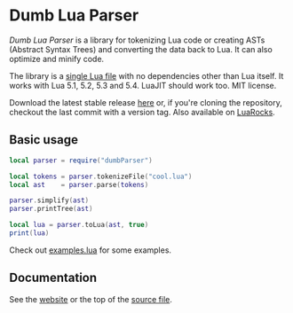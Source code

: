 # Dumb Lua Parser

*Dumb Lua Parser* is a library for tokenizing Lua code or creating ASTs (Abstract Syntax Trees) and converting the data back to Lua.
It can also optimize and minify code.

The library is a [single Lua file](dumbParser.lua) with no dependencies other than Lua itself.
It works with Lua 5.1, 5.2, 5.3 and 5.4. LuaJIT should work too.
MIT license.

Download the latest stable release [here](https://github.com/ReFreezed/DumbLuaParser/releases/latest)
or, if you're cloning the repository, checkout the last commit with a version tag.
Also available on [LuaRocks](https://luarocks.org/modules/refreezed/dumbluaparser).


## Basic usage

```lua
local parser = require("dumbParser")

local tokens = parser.tokenizeFile("cool.lua")
local ast    = parser.parse(tokens)

parser.simplify(ast)
parser.printTree(ast)

local lua = parser.toLua(ast, true)
print(lua)
```

Check out [examples.lua](examples.lua) for some examples.


## Documentation

See the [website](http://luaparser.refreezed.com/docs/) or the top of the [source file](dumbParser.lua).

